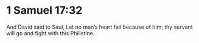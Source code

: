 # 1 Samuel 17:32

And David said to Saul, Let no man’s heart fail because of him; thy servant will go and fight with this Philistine.